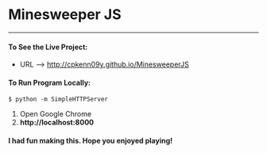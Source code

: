# Minesweeper JS
___

#### To See the Live Project:

* URL --> http://cpkenn09y.github.io/MinesweeperJS

#### To Run Program Locally:

```
$ python -m SimpleHTTPServer
```
1. Open Google Chrome
2. __http://localhost:8000__

#### I had fun making this. Hope you enjoyed playing!
